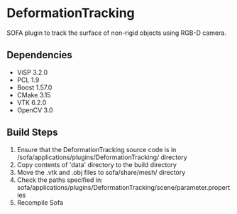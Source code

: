 # DeformationTracking

SOFA plugin to track the surface of non-rigid objects using RGB-D camera.

## Dependencies

* ViSP 3.2.0 
* PCL 1.9
* Boost 1.57.0
* CMake 3.15
* VTK 6.2.0
* OpenCV 3.0


## Build Steps

1. Ensure that the DeformationTracking source code is in /sofa/applications/plugins/DeformationTracking/ directory
2. Copy contents of 'data' directory to the build directory
3. Move the .vtk and .obj files to sofa/share/mesh/ directory
4. Check the paths specified in: sofa/applications/plugins/DeformationTracking/scene/parameter.properties
5. Recompile Sofa
